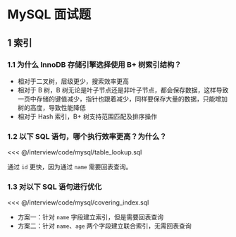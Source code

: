 # MySQL 面试题

## 1 索引

### 1.1 为什么 InnoDB 存储引擎选择使用 B+ 树索引结构？

- 相对于二叉树，层级更少，搜索效率更高
- 相对于 B 树，B 树无论是叶子节点还是非叶子节点，都会保存数据，这样导致一页中存储的键值减少，指针也跟着减少，同样要保存大量的数据，只能增加树的高度，导致性能降低
- 相对于 Hash 索引，B+ 树支持范围匹配及排序操作

### 1.2 以下 SQL 语句，哪个执行效率更高？为什么？

<<< @/interview/code/mysql/table_lookup.sql

通过 `id` 更快，因为通过 `name` 需要回表查询。

### 1.3 对以下 SQL 语句进行优化

<<< @/interview/code/mysql/covering_index.sql

- 方案一：针对 `name` 字段建立索引，但是需要回表查询
- 方案二：针对 `name`、`age` 两个字段建立联合索引，无需回表查询
